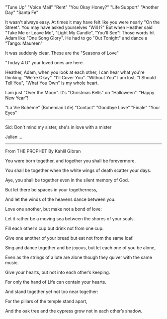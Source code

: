 "Tune Up"
"Voice Mail"
"Rent"
"You Okay Honey?"
"Life Support"
"Another Day"
"Santa Fe"

It wasn't always easy. At times it may have felt like you were nearly "On the Street". 
You may have asked yourselves "Will I?" 
But when Heather said "Take Me or Leave Me", "Light My Candle", "You'll See"! 
Those words hit Adam like "One Song Glory". He had to go "Out Tonight" and dance a "Tango: Maureen"

It was suddenly clear. These are the "Seasons of Love"


"Today 4 U" your loved ones are here. 



Heather, Adam, when you look at each other, I can hear what you're thinking.
"We're Okay". "I'll Cover You". "Without You" I am lost. "I Should Tell You", "What You Own" is my whole heart.


I am just "Over the Moon". It's "Christmas Bells" on "Halloween". "Happy New Year"!

"La Vie Bohème" (Bohemian Life)
"Contact"
"Goodbye Love"
"Finale"
"Your Eyes"

-----------
Sid: Don't mind my sister, she's in love with a mister

Julian ...

-----------
From THE PROPHET By Kahlil Gibran

You were born together, and together you shall be forevermore.

You shall be together when the white wings of death scatter your days.

Aye, you shall be together even in the silent memory of God.

But let there be spaces in your togetherness,

And let the winds of the heavens dance between you.

Love one another, but make not a bond of love:

Let it rather be a moving sea between the shores of your souls.

Fill each other’s cup but drink not from one cup.

Give one another of your bread but eat not from the same loaf. 

Sing and dance together and be joyous, but let each one of you be alone,

Even as the strings of a lute are alone though they quiver with the same music.

Give your hearts, but not into each other’s keeping.

For only the hand of Life can contain your hearts.

And stand together yet not too near together:

For the pillars of the temple stand apart,

And the oak tree and the cypress grow not in each other’s shadow. 
